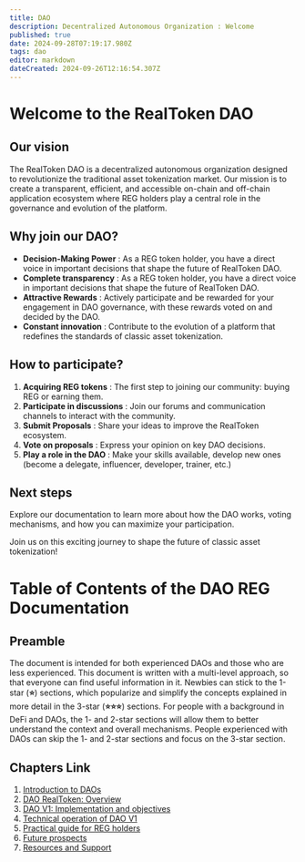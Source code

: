 ```yaml
---
title: DAO
description: Decentralized Autonomous Organization : Welcome
published: true
date: 2024-09-28T07:19:17.980Z
tags: dao
editor: markdown
dateCreated: 2024-09-26T12:16:54.307Z
---
```


# Welcome to the RealToken DAO

## Our vision

The RealToken DAO is a decentralized autonomous organization designed to revolutionize the traditional asset tokenization market. Our mission is to create a transparent, efficient, and accessible on-chain and off-chain application ecosystem where REG holders play a central role in the governance and evolution of the platform.

## Why join our DAO?

- **Decision-Making Power** : As a REG token holder, you have a direct voice in important decisions that shape the future of RealToken DAO.
- **Complete transparency** : As a REG token holder, you have a direct voice in important decisions that shape the future of RealToken DAO.
- **Attractive Rewards** : Actively participate and be rewarded for your engagement in DAO governance, with these rewards voted on and decided by the DAO.
- **Constant innovation** : Contribute to the evolution of a platform that redefines the standards of classic asset tokenization.

## How to participate?

1.  **Acquiring REG tokens** : The first step to joining our community: buying REG or earning them.
2.  **Participate in discussions** : Join our forums and communication channels to interact with the community.
3.  **Submit Proposals** : Share your ideas to improve the RealToken ecosystem.
4.  **Vote on proposals** : Express your opinion on key DAO decisions.
5.  **Play a role in the DAO** : Make your skills available, develop new ones (become a delegate, influencer, developer, trainer, etc.)

## Next steps

Explore our documentation to learn more about how the DAO works, voting mechanisms, and how you can maximize your participation.

Join us on this exciting journey to shape the future of classic asset tokenization!

# Table of Contents of the DAO REG Documentation

## Preamble

The document is intended for both experienced DAOs and those who are less experienced. This document is written with a multi-level approach, so that everyone can find useful information in it. Newbies can stick to the 1-star (**⭐**) sections, which popularize and simplify the concepts explained in more detail in the 3-star (**⭐⭐⭐**) sections. For people with a background in DeFi and DAOs, the 1- and 2-star sections will allow them to better understand the context and overall mechanisms. People experienced with DAOs can skip the 1- and 2-star sections and focus on the 3-star section.

## Chapters Link

1.  [Introduction to DAOs](/en/DAO/Introduction)
2.  [DAO RealToken: Overview](/en/DAO/DAO_RealToken)
3.  [DAO V1: Implementation and objectives](/en/DAO/Phase1)
4.  [Technical operation of DAO V1](/en/DAO/Fonctionnement)
5.  [Practical guide for REG holders](/en/DAO/Guide_Pratique)
6.  [Future prospects](/en/DAO/Perspectives)
7.  [Resources and Support](/en/DAO/Resources)
